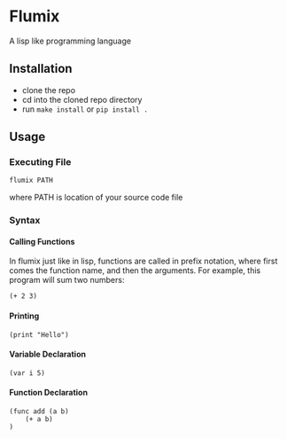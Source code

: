 # Flumix

A lisp like programming language

## Installation

* clone the repo
* cd into the cloned repo directory
* run `make install` or `pip install .`

## Usage

### Executing File

```sh
flumix PATH
```

where PATH is location of your source code file

### Syntax

#### Calling Functions

In flumix just like in lisp, functions are called in prefix notation,
where first comes the function name, and then the arguments.
For example, this program will sum two numbers:

```flumix
(+ 2 3)
```

#### Printing

```flumix
(print "Hello")
```

#### Variable Declaration

```flumix
(var i 5)
```

#### Function Declaration

```flumix
(func add (a b)
    (+ a b)
)
```